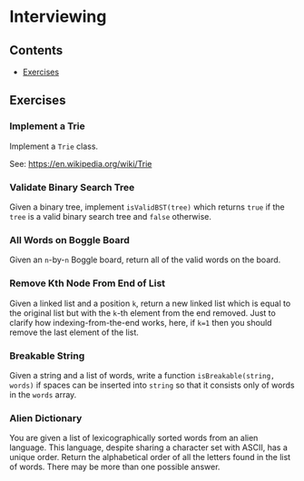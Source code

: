 # Interviewing

## Contents <!-- omit in toc -->

- [Exercises](#exercises)

## Exercises

### Implement a Trie

Implement a `Trie` class.

See: <https://en.wikipedia.org/wiki/Trie>

### Validate Binary Search Tree

Given a binary tree, implement `isValidBST(tree)` which returns `true` if the `tree` is a valid binary search tree and `false` otherwise.

### All Words on Boggle Board

Given an `n`-by-`n` Boggle board, return all of the valid words on the board.

### Remove Kth Node From End of List

Given a linked list and a position `k`, return a new linked list which is equal to the original list but with the `k`-th element from the end removed. Just to clarify how indexing-from-the-end works, here, if `k=1` then you should remove the last element of the list.

### Breakable String

Given a string and a list of words, write a function `isBreakable(string, words)` if spaces can be inserted into `string` so that it consists only of words in the `words` array.

### Alien Dictionary

You are given a list of lexicographically sorted words from an alien language. This language, despite sharing a character set with ASCII, has a unique order. Return the alphabetical order of all the letters found in the list of words. There may be more than one possible answer.
